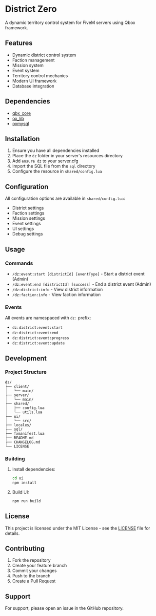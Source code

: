 # District Zero

A dynamic territory control system for FiveM servers using Qbox framework.

## Features

- Dynamic district control system
- Faction management
- Mission system
- Event system
- Territory control mechanics
- Modern UI framework
- Database integration

## Dependencies

- [qbx_core](https://github.com/qbox-project/qbx_core)
- [ox_lib](https://github.com/overextended/ox_lib)
- [oxmysql](https://github.com/overextended/oxmysql)

## Installation

1. Ensure you have all dependencies installed
2. Place the `dz` folder in your server's resources directory
3. Add `ensure dz` to your server.cfg
4. Import the SQL file from the `sql` directory
5. Configure the resource in `shared/config.lua`

## Configuration

All configuration options are available in `shared/config.lua`:

- District settings
- Faction settings
- Mission settings
- Event settings
- UI settings
- Debug settings

## Usage

### Commands

- `/dz:event:start [districtId] [eventType]` - Start a district event (Admin)
- `/dz:event:end [districtId] [success]` - End a district event (Admin)
- `/dz:district:info` - View district information
- `/dz:faction:info` - View faction information

### Events

All events are namespaced with `dz:` prefix:

- `dz:district:event:start`
- `dz:district:event:end`
- `dz:district:event:progress`
- `dz:district:event:update`

## Development

### Project Structure

```
dz/
├── client/
│   └── main/
├── server/
│   └── main/
├── shared/
│   ├── config.lua
│   └── utils.lua
├── ui/
│   └── src/
├── locales/
├── sql/
├── fxmanifest.lua
├── README.md
├── CHANGELOG.md
└── LICENSE
```

### Building

1. Install dependencies:

   ```bash
   cd ui
   npm install
   ```

2. Build UI:
   ```bash
   npm run build
   ```

## License

This project is licensed under the MIT License - see the [LICENSE](LICENSE) file for details.

## Contributing

1. Fork the repository
2. Create your feature branch
3. Commit your changes
4. Push to the branch
5. Create a Pull Request

## Support

For support, please open an issue in the GitHub repository.
